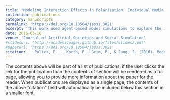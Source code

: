 ```yaml
---
title: "Modeling Interaction Effects in Polarization: Individual Media Influence and the Impact of Town Meetings"
collection: publications
category: manuscripts
permalink: 'https://doi.org/10.18564/jasss.3021'
excerpt: 'This work used agent-based model simulations to explore the interplay between direct, human-to-human interaction and media influence on political idea spread.'
date: 2016-03-16
venue: 'Journal of Artificial Societies and Social Simulation'
#slidesurl: 'http://academicpages.github.io/files/slides2.pdf'
#paperurl: 'https://doi.org/10.18564/jasss.3021'
citation: '__Pulick, E.__, Korth, P., Grim, P., & Jung, J. (2016). Modeling Interaction Effects in Polarization: Individual Media Influence and the Impact of Town Meetings. _Journal of Artificial Societies and Social Simulation_, 19(2), 1. DOI: 10.18564/jasss.3021'
---
```


The contents above will be part of a list of publications, if the user clicks the link for the publication than the contents of section will be rendered as a full page, allowing you to provide more information about the paper for the reader. When publications are displayed as a single page, the contents of the above "citation" field will automatically be included below this section in a smaller font.